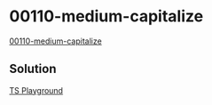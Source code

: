 # 00110-medium-capitalize

[00110-medium-capitalize](https://github.com/type-challenges/type-challenges/blob/main/questions/00110-medium-capitalize/README.md)

## Solution

[TS Playground](https://www.typescriptlang.org/play?#code/PQKgUABBCM0AwQLQQMIEMAOBLALmgNlgF4CmkSilV5ARgJ4QCCAdjgBYD2zDAYgK4QAFAAE0rAGZ8AlBADEAWxIATLH3lycJeRnxpNiQpoBOBcuVkWIART4kAzjixczUAJLb8WkqwgADdNh4hKQAPAAqAHy+EADubFgAxmwQCVwAbiRGOHYQ7CQQ4lhGDhCeOMYQHOIQaBAORljMAOa5HBB8GBiZCWh2+WJKpSRoGbls+Ub2ODV2iFh2AHQuEDwcRhAkAB5oHmRQ5L6H2eQ4dF0pmLgExMoQALyol0E3IQDk4-j4bTFr+EqvEQgwGAG02XQSmkGODaNHyrwAEiRPt9fv8DodloCAGpYEgxSrMCAAcVw8L4NAAXBA2OUMHYKcDskkFgArRZrJrAWBwMAgYBgMCgCAAfVFYvFYogAE0OHx1igOEp8ojJiKJerhRA+QLGsZxGgEvkAld8Og+gBZTAQADe5DQVIARIwHbRHQAhF1QBKOlCeiBKR0AET9JEdAFE-eJHTw-U1HUS-WxHfC-VhHa4-SzHQApP0Aa0dAGk-fhHQAZP3yR3mv3MR0AOT9HEdAHk-RhHQAFP0AR0dVj9RkdACU-fSIA6AMp+nCOsJ+viOgCqfrSjqxfpijoA6n7No6ABp+uiOqV+oiOgBaLoAvgBuMCnc5ljgxTJm-IPPMkOhVR6BAgP0tDABSffJzToY1nlCSdQU0ZglByepGiaQEHlgrZ4MQvwABJrUacRMggMIeCKEpMO8bCXzfIwPxvPCCKIsJhymG9ogAflw60oMA3oSGAgBtEiyJwABdejrWY1joipScH0FEA1Q1cViKmR4+hyZSJS1fksG0NZpjAm0IDDHs+AIAAaEywRICEIBvAojA4dQHWEMDECSAhPGaexgD4Rx8DsB15KMnoNPuCABPIMMbIhEJTPM-AQggnjghIEIHXEDgOBoNAjAdCIrIdVYcrygrCui2KcHisyCGSyCnmuUJipbFs3UYUdConHhWvazqKqgGLwWqhK6pSxq0oyrKYTKrriuyiBcvyiIBus4aasS+rUpeB0CqK8qLMq9bRqS8aAMmh00D2idnRWw7Bqqjaxoa86dpoa6HQ9O6jtskbatOl6TR2hIPt9b6HuO-6tomnalA+4NwbW36noB7bmpID6I0RobkZO6HXua8QPpjbHHrxs6geapoPoTUnIc2inoPSh02A+lM6dxqHGaa5msA+jMObi8nAaZjKWQ+3NBb+hmRZ5jK8w+4spZR-HKeZ-APorZXhbR5n5A+mtta52WLuYD7GyNmXdYyjgPrbS3nuth0MA+7sHdRmHmp7D6B3d1XRYdZaiv6+6kaF42naCubpz97mLpwD751jk2dr4D6V2Tp20g+jdM895mYg+3c84J5nNg+o8S7VjK6A+s8q4DogPuvFawFE+ShS0lT+CycZ1knTQ6SUrudIU8hAUnNg8vyX85TqDh8H8pxmHHGkcDpBlgCZNhWXZIxOW5YAxDsGjx4gHE8XnxfHC4VfaXpRk7GZNkFg5Ll4GAOwF6X2+z-NNYjRT0+N4Jo9gqRrw3o-Z+e8mi8n5EAA)
